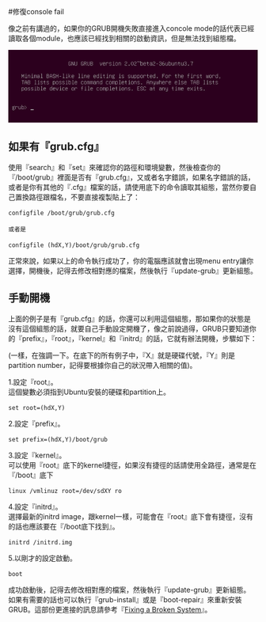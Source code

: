 #修復console fail

像之前有講過的，如果你的GRUB開機失敗直接進入concole mode的話代表已經讀取各個module，也應該已經找到相關的啟動資訊，但是無法找到組態檔。

![](Imgs/Fix/Fix003.PNG)

## 如果有『grub.cfg』
使用『search』和『set』來確認你的路徑和環境變數，然後檢查你的『/boot/grub』裡面是否有『grub.cfg』，又或者名字錯誤，如果名字錯誤的話，或者是你有其他的『.cfg』檔案的話，請使用底下的命令讀取其組態，當然你要自己置換路徑跟檔名，不要直接複製貼上了：
```
configfile /boot/grub/grub.cfg 

或者是
 
configfile (hdX,Y)/boot/grub/grub.cfg
```

正常來說，如果以上的命令執行成功了，你的電腦應該就會出現menu entry讓你選擇，開機後，記得去修改相對應的檔案，然後執行『update-grub』更新組態。

## 手動開機
上面的例子是有『grub.cfg』的話，你還可以利用這個組態，那如果你的狀態是沒有這個組態的話，就要自己手動設定開機了，像之前說過得，GRUB只要知道你的『prefix』，『root』，『kernel』和『initrd』的話，它就有辦法開機，步驟如下：

(一樣，在強調一下。在底下的所有例子中，『X』就是硬碟代號，『Y』則是partition number，記得要根據你自己的狀況帶入相關的值)。

1.設定『root』。<br>
這個變數必須指到Ubuntu安裝的硬碟和partition上。
```
set root=(hdX,Y)
```
2.設定『prefix』。
```
set prefix=(hdX,Y)/boot/grub
```
3.設定『kernel』。<br>
可以使用『root』底下的kernel捷徑，如果沒有捷徑的話請使用全路徑，通常是在『/boot』底下
```
linux /vmlinuz root=/dev/sdXY ro
```
4.設定『initrd』。<br>
選擇最新的initrd image，跟kernel一樣，可能會在『root』底下會有捷徑，沒有的話也應該要在『/boot底下找到』。
```
initrd /initrd.img
```
5.以剛才的設定啟動。
```
boot
```

成功啟動後，記得去修改相對應的檔案，然後執行『update-grub』更新組態。
如果有需要的話也可以執行『grub-install』或是『boot-repair』來重新安裝GRUB。這部份更進接的訊息請參考『[Fixing a Broken System](https://hugh712.gitbooks.io/grub/content/fixing-a-broken-system.html)』。




